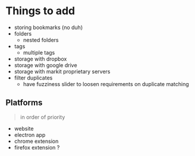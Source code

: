 # Things to add

- storing bookmarks (no duh)
- folders
  - nested folders
- tags
  - multiple tags
- storage with dropbox
- storage with google drive
- storage with markit proprietary servers
- filter duplicates
  - have fuzziness slider to loosen requirements on duplicate matching

## Platforms
> in order of priority
- website
- electron app
- chrome extension
- firefox extension ?
